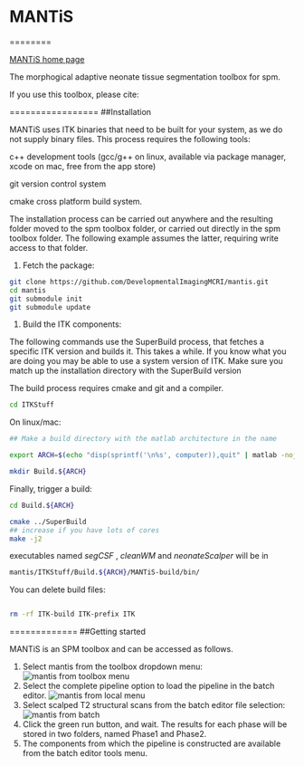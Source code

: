 # MANTiS
========

[MANTiS home page](http://developmentalimagingmcri.github.io/mantis)

The morphogical adaptive neonate tissue segmentation toolbox for spm.

If you use this toolbox, please cite:


=================
##Installation

MANTiS uses ITK binaries that need to be built for your system, as we
do not supply binary files. This process requires the following tools:

c++ development tools (gcc/g++ on linux, available via package manager, xcode on mac, free from the app store)

git version control system

cmake cross platform build system.

The installation process can be carried out anywhere and the resulting
folder moved to the spm toolbox folder, or carried out directly in the
spm toolbox folder. The following example assumes the latter,
requiring write access to that folder.

1. Fetch the package:

```bash
git clone https://github.com/DevelopmentalImagingMCRI/mantis.git
cd mantis
git submodule init
git submodule update
```

1. Build the ITK components:

The following commands use the SuperBuild process, that fetches a
specific ITK version and builds it. This takes a while. If you know
what you are doing you may be able to use a system version of
ITK. Make sure you match up the installation directory with the
SuperBuild version

The build process requires cmake and git and a compiler.

```bash
cd ITKStuff
```

On linux/mac:
```bash
## Make a build directory with the matlab architecture in the name

export ARCH=$(echo "disp(sprintf('\n%s', computer)),quit" | matlab -nojvm -nodesktop -nosplash |tail -1)

mkdir Build.${ARCH} 
```

Finally, trigger a build:

```bash
cd Build.${ARCH}

cmake ../SuperBuild
## increase if you have lots of cores
make -j2
```

executables named _segCSF_ , _cleanWM_ and _neonateScalper_ will be in
```bash
mantis/ITKStuff/Build.${ARCH}/MANTiS-build/bin/
```

You can delete build files:

```bash

rm -rf ITK-build ITK-prefix ITK

```

=============
##Getting started

MANTiS is an SPM toolbox and can be accessed as follows.

1. Select mantis from the toolbox dropdown menu:
![mantis from toolbox menu](https://neuro.erc.monash.edu.au/gitlab/richard.beare/mantis/raw/master/Instructions/mantis_toolbox_menu.png)
1. Select the complete pipeline option to load the pipeline in the batch editor.
![mantis from local menu](https://neuro.erc.monash.edu.au/gitlab/richard.beare/mantis/raw/master/Instructions/mantis_menu2.png)
1. Select scalped T2 structural scans from the batch editor file selection:
![mantis from batch](https://neuro.erc.monash.edu.au/gitlab/richard.beare/mantis/raw/master/Instructions/mantis_file_selection.png)
1. Click the green run button, and wait. The results for each phase will be stored in two folders, named Phase1 and Phase2.
1. The components from which the pipeline is constructed are available from the batch editor tools menu.
